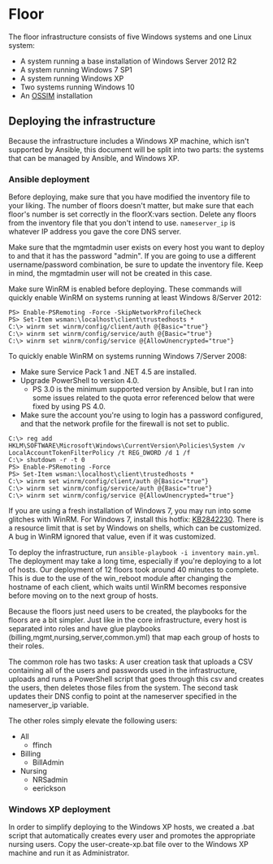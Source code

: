 # Floor

The floor infrastructure consists of five Windows systems and one Linux system:
- A system running a base installation of Windows Server 2012 R2
- A system running Windows 7 SP1
- A system running Windows XP
- Two systems running Windows 10
- An [OSSIM](https://www.alienvault.com/products/ossim) installation

## Deploying the infrastructure

Because the infrastructure includes a Windows XP machine, which isn't supported by Ansible, this document will be split into two parts: the systems that can be managed by Ansible, and Windows XP.

### Ansible deployment

Before deploying, make sure that you have modified the inventory file to your liking. The number of floors doesn't matter, but make sure that each floor's number is set correctly in the floorX:vars section. Delete any floors from the inventory file that you don't intend to use. `nameserver_ip` is whatever IP address you gave the core DNS server.

Make sure that the mgmtadmin user exists on every host you want to deploy to and that it has the password "admin". If you are going to use a different username/password combination, be sure to update the inventory file. Keep in mind, the mgmtadmin user will not be created in this case.

Make sure WinRM is enabled before deploying. These commands will quickly enable WinRM on systems running at least Windows 8/Server 2012:

```
PS> Enable-PSRemoting -Force -SkipNetworkProfileCheck
PS> Set-Item wsman:\localhost\client\trustedhosts *
C:\> winrm set winrm/config/client/auth @{Basic="true"}
C:\> winrm set winrm/config/service/auth @{Basic="true"}
C:\> winrm set winrm/config/service @{AllowUnencrypted="true"}
```

To quickly enable WinRM on systems running Windows 7/Server 2008:
  - Make sure Service Pack 1 and .NET 4.5 are installed.
  - Upgrade PowerShell to version 4.0.
    - PS 3.0 is the minimum supported version by Ansible, but I ran into some issues related to the quota error referenced below that were fixed
    by using PS 4.0.
  - Make sure the account you're using to login has a password configured, and that the network profile for the firewall is not set to public.

```
C:\> reg add HKLM\SOFTWARE\Microsoft\Windows\CurrentVersion\Policies\System /v LocalAccountTokenFilterPolicy /t REG_DWORD /d 1 /f
C:\> shutdown -r -t 0
PS> Enable-PSRemoting -Force
PS> Set-Item wsman:\localhost\client\trustedhosts *
C:\> winrm set winrm/config/client/auth @{Basic="true"}
C:\> winrm set winrm/config/service/auth @{Basic="true"}
C:\> winrm set winrm/config/service @{AllowUnencrypted="true"}
```

If you are using a fresh installation of Windows 7, you may run into some glitches with WinRM. For Windows 7, install this hotfix: [KB2842230](https://support.microsoft.com/en-us/help/2842230/-out-of-memory-error-on-a-computer-that-has-a-customized-maxmemorypers). There is a resource limit that is set by Windows on shells, which can be customized. A bug in WinRM ignored that value, even if it was customized.

To deploy the infrastructure, run `ansible-playbook -i inventory main.yml`. The deployment may take a long time, especially if you're deploying to a lot of hosts. Our deployment of 12 floors took around 40 minutes to complete. This is due to the use of the win_reboot module after changing the hostname of each client, which waits until WinRM becomes responsive before moving on to the next group of hosts.

Because the floors just need users to be created, the playbooks for the floors are a bit simpler. Just like in the core infrastructure, every host is separated into roles and have glue playbooks (billing,mgmt,nursing,server,common.yml) that map each group of hosts to their roles.

The common role has two tasks: A user creation task that uploads a CSV containing all of the users and passwords used in the infrastructure, uploads and runs a PowerShell script that goes through this csv and creates the users, then deletes those files from the system. The second task updates their DNS config to point at the nameserver specified in the nameserver_ip variable.

The other roles simply elevate the following users:
  - All
    - ffinch
  - Billing
    - BillAdmin
  - Nursing
    - NRSadmin
    - eerickson

### Windows XP deployment

In order to simplify deploying to the Windows XP hosts, we created a .bat script that automatically creates every user and promotes the appropriate nursing users. Copy the user-create-xp.bat file over to the Windows XP machine and run it as Administrator.
